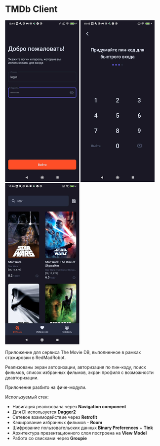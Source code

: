 # TMDb Client
<img width="240" src="/Screenshot_login.jpg"> <img width="240" src="/Screenshot_pin.jpg"> <img width="240" src="/Screenshot_movies.jpg">

Приложение для сервиса The Movie DB, выполненное в рамках стажировки в RedMadRobot.

Реализованы экран авторизации, авторизация по пин-коду, поиск фильмов, список избранных фильмов, экран профиля с возможности деавторизации.

Прилочение разбито на фиче-модули.

Используемый стек:
* Навигация реализована через **Navigation component**
* Для DI используется **Dagger2**
* Сетевое взаимодействие через **Retrofit**
* Кэширование избранных фильмов - **Room**
* Шифрование пользовательских данных **Binary Preferences** + **Tink**
* Архитектура презентационного слоя построена на  **View Model**
* Работа со свисками через **Groupie**
